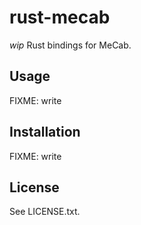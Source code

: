  rust-mecab
============

*wip* Rust bindings for MeCab.

 Usage
-------

FIXME: write

 Installation
--------------

FIXME: write

 License
---------

See LICENSE.txt.

